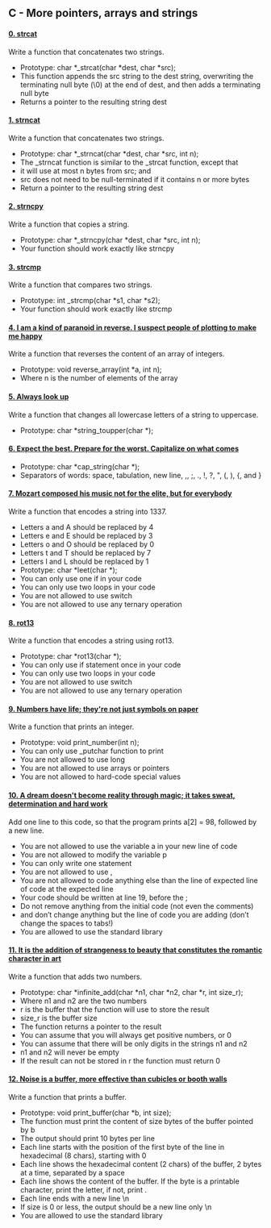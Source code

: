 ##  C - More pointers, arrays and strings

#### [0. strcat](0-strcat.c)

Write a function that concatenates two strings.

- Prototype: char *_strcat(char *dest, char *src);
- This function appends the src string to the dest string, overwriting the terminating null byte (\0) at the end of dest, and then adds a terminating null byte
- Returns a pointer to the resulting string dest

#### [1. strncat](1-strncat.c)

Write a function that concatenates two strings.

- Prototype: char *_strncat(char *dest, char *src, int n);
- The _strncat function is similar to the _strcat function, except that
- it will use at most n bytes from src; and
- src does not need to be null-terminated if it contains n or more bytes
- Return a pointer to the resulting string dest

#### [2. strncpy](2-strncpy.c)

Write a function that copies a string.

- Prototype: char *_strncpy(char *dest, char *src, int n);
- Your function should work exactly like strncpy

#### [3. strcmp](3-strcmp.c)

Write a function that compares two strings.

- Prototype: int _strcmp(char *s1, char *s2);
- Your function should work exactly like strcmp

#### [4. I am a kind of paranoid in reverse. I suspect people of plotting to make me happy](4-revarray.c)

Write a function that reverses the content of an array of integers.

- Prototype: void reverse_array(int *a, int n);
- Where n is the number of elements of the array

#### [5. Always look up](5-string_toupper.c)

Write a function that changes all lowercase letters of a string to uppercase.

- Prototype: char *string_toupper(char *);

#### [6. Expect the best. Prepare for the worst. Capitalize on what comes](6-cap_string.c)

- Prototype: char *cap_string(char *);
- Separators of words: space, tabulation, new line, ,, ;, ., !, ?, ", (, ), {, and }

#### [7. Mozart composed his music not for the elite, but for everybody](7-leet.c)

Write a function that encodes a string into 1337.

- Letters a and A should be replaced by 4
- Letters e and E should be replaced by 3
- Letters o and O should be replaced by 0
- Letters t and T should be replaced by 7
- Letters l and L should be replaced by 1
- Prototype: char *leet(char *);
- You can only use one if in your code
- You can only use two loops in your code
- You are not allowed to use switch
- You are not allowed to use any ternary operation

#### [8. rot13](100-rot13.c)

Write a function that encodes a string using rot13.

- Prototype: char *rot13(char *);
- You can only use if statement once in your code
- You can only use two loops in your code
- You are not allowed to use switch
- You are not allowed to use any ternary operation

#### [9. Numbers have life; they're not just symbols on paper](101-print_number.c)

Write a function that prints an integer.

- Prototype: void print_number(int n);
- You can only use _putchar function to print
- You are not allowed to use long
- You are not allowed to use arrays or pointers
- You are not allowed to hard-code special values

#### [10. A dream doesn't become reality through magic; it takes sweat, determination and hard work](102-magic.c)

Add one line to this code, so that the program prints a[2] = 98, followed by a new line.

- You are not allowed to use the variable a in your new line of code
- You are not allowed to modify the variable p
- You can only write one statement
- You are not allowed to use ,
- You are not allowed to code anything else than the line of expected line of code at the expected line
- Your code should be written at line 19, before the ;
- Do not remove anything from the initial code (not even the comments)
- and don’t change anything but the line of code you are adding (don’t change the spaces to tabs!)
- You are allowed to use the standard library

#### [11. It is the addition of strangeness to beauty that constitutes the romantic character in art](103-infinite_add.c)

Write a function that adds two numbers.

- Prototype: char *infinite_add(char *n1, char *n2, char *r, int size_r);
- Where n1 and n2 are the two numbers
- r is the buffer that the function will use to store the result
- size_r is the buffer size
- The function returns a pointer to the result
- You can assume that you will always get positive numbers, or 0
- You can assume that there will be only digits in the strings n1 and n2
- n1 and n2 will never be empty
- If the result can not be stored in r the function must return 0

#### [12. Noise is a buffer, more effective than cubicles or booth walls](104-print_buffer.c)

Write a function that prints a buffer.

- Prototype: void print_buffer(char *b, int size);
- The function must print the content of size bytes of the buffer pointed by b
- The output should print 10 bytes per line
- Each line starts with the position of the first byte of the line in hexadecimal (8 chars), starting with 0
- Each line shows the hexadecimal content (2 chars) of the buffer, 2 bytes at a time, separated by a space
- Each line shows the content of the buffer. If the byte is a printable character, print the letter, if not, print .
- Each line ends with a new line \n
- If size is 0 or less, the output should be a new line only \n
- You are allowed to use the standard library 


